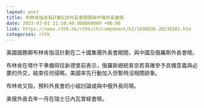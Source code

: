 ```yaml
---
layout: post
title: 布林肯指未有計劃G20外長會期間與中俄外長會晤
date: 2023-03-01 21:10:48.000000000 +08:00
link: https://news.rthk.hk/rthk/ch/component/k2/1690036-20230301.htm
categories: rthk
---
```


美國國務卿布林肯指沒計劃在二十國集團外長會期間，與中國及俄羅斯外長會晤。

布林肯在塔什干準備飛往新德里前表示，俄羅斯總統普京若真確參予具備意義與必要的外交，結束任何侵略，美國率先行動加入但暫時沒相關跡象。

布林肯又指，預料外長會的小組討論或與中俄外長同場。

美俄外長去年一月在瑞士日內瓦曾經會晤。
